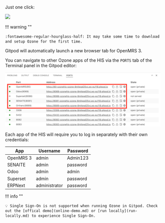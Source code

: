 Just one click:

[![](https://gitpod.io/button/open-in-gitpod.svg)](https://gitpod.io/#https://github.com/ozone-his/ozone/)

!!! warning ""

    :fontawesome-regular-hourglass-half: It may take some time to download and setup Ozone for the first time.

Gitpod will automatically launch a new browser tab for OpenMRS 3.

You can navigate to other Ozone apps of the HIS via the `PORTS` tab of the Terminal panel in the Gitpod editor:

![Ozone services started](../assets/images/gitpod-list-services.png)

Each app of the HIS will require you to log in separately with their own credentials:

| **App**                      | **Username**                                 | **Password**                            |
|----------------------------------------|----------------------------------------------|-----------------------------------------|
| OpenMRS 3                              | admin                                        | Admin123                                |
| SENAITE                                | admin                                        | password                                |
| Odoo                                   | admin                                        | admin                                   |
| Superset                               | admin                                        | password                                |
| <span class='secondary'>ERPNext</span> | <span class='secondary'>administrator</span> | <span class='secondary'>password</span> |

!!! info ""

    💡 Single Sign-On is not supported when running Ozone in Gitpod. Check out the [offical demo](online-demo.md) or [run locally](run-locally.md) to experience Single Sign-On.
